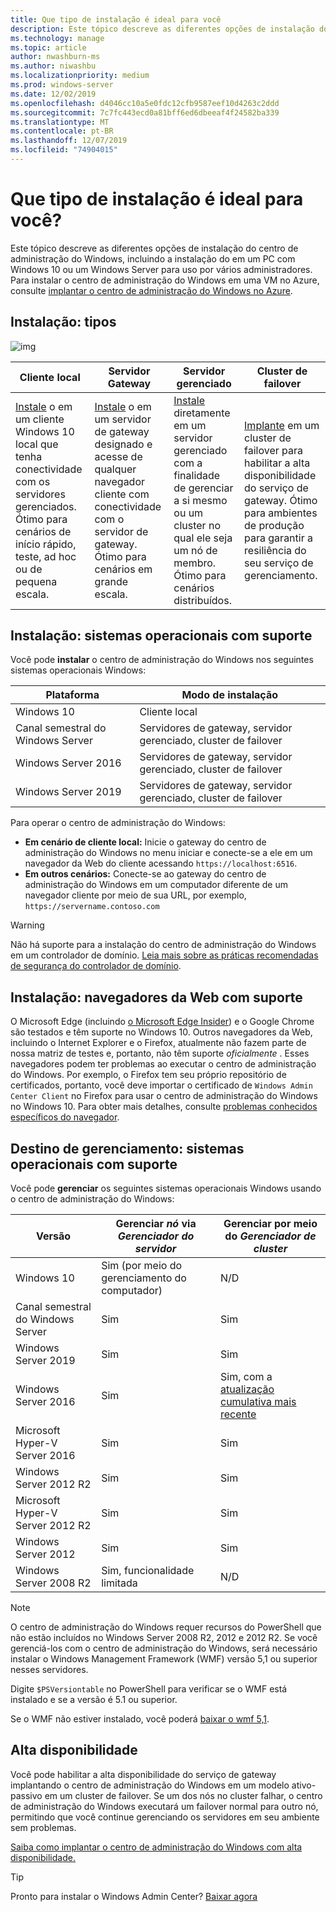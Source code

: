 ```yaml
---
title: Que tipo de instalação é ideal para você
description: Este tópico descreve as diferentes opções de instalação do centro de administração do Windows, incluindo a instalação do em um PC com Windows 10 ou um Windows Server para uso por vários administradores.
ms.technology: manage
ms.topic: article
author: nwashburn-ms
ms.author: niwashbu
ms.localizationpriority: medium
ms.prod: windows-server
ms.date: 12/02/2019
ms.openlocfilehash: d4046cc10a5e0fdc12cfb9587eef10d4263c2ddd
ms.sourcegitcommit: 7c7fc443ecd0a81bff6ed6dbeeaf4f24582ba339
ms.translationtype: MT
ms.contentlocale: pt-BR
ms.lasthandoff: 12/07/2019
ms.locfileid: "74904015"
---
```

# <a name="what-type-of-installation-is-right-for-you"></a>Que tipo de instalação é ideal para você?

Este tópico descreve as diferentes opções de instalação do centro de administração do Windows, incluindo a instalação do em um PC com Windows 10 ou um Windows Server para uso por vários administradores. Para instalar o centro de administração do Windows em uma VM no Azure, consulte [implantar o centro de administração do Windows no Azure](../azure/deploy-wac-in-azure.md).

## <a name="installation-types"></a>Instalação: tipos

![img](../media/deployment-options/install-options.PNG)

| Cliente local                                | Servidor Gateway                                  | Servidor gerenciado                               | Cluster de failover                           |
|---------------------------------------------|-------------------------------------------------|----------------------------------------------|--------------------------------------------|
| [Instale](../deploy/install.md) o em um cliente Windows 10 local que tenha conectividade com os servidores gerenciados.  Ótimo para cenários de início rápido, teste, ad hoc ou de pequena escala. |[Instale](../deploy/install.md) o em um servidor de gateway designado e acesse de qualquer navegador cliente com conectividade com o servidor de gateway.  Ótimo para cenários em grande escala. | [Instale](../deploy/install.md) diretamente em um servidor gerenciado com a finalidade de gerenciar a si mesmo ou um cluster no qual ele seja um nó de membro.  Ótimo para cenários distribuídos. | [Implante](#high-availability) em um cluster de failover para habilitar a alta disponibilidade do serviço de gateway. Ótimo para ambientes de produção para garantir a resiliência do seu serviço de gerenciamento. |

## <a name="installation-supported-operating-systems"></a>Instalação: sistemas operacionais com suporte

Você pode **instalar** o centro de administração do Windows nos seguintes sistemas operacionais Windows:

| **Plataforma**                       | **Modo de instalação** |
| -----------------------------------| --------------------- |
| Windows 10                         | Cliente local |
| Canal semestral do Windows Server | Servidores de gateway, servidor gerenciado, cluster de failover |
| Windows Server 2016                | Servidores de gateway, servidor gerenciado, cluster de failover |
| Windows Server 2019                | Servidores de gateway, servidor gerenciado, cluster de failover |

Para operar o centro de administração do Windows:

- **Em cenário de cliente local:** Inicie o gateway do centro de administração do Windows no menu iniciar e conecte-se a ele em um navegador da Web do cliente acessando `https://localhost:6516`.
- **Em outros cenários:** Conecte-se ao gateway do centro de administração do Windows em um computador diferente de um navegador cliente por meio de sua URL, por exemplo, `https://servername.contoso.com`

> [!WARNING]
> Não há suporte para a instalação do centro de administração do Windows em um controlador de domínio. [Leia mais sobre as práticas recomendadas de segurança do controlador de domínio](https://docs.microsoft.com/windows-server/identity/ad-ds/plan/security-best-practices/securing-domain-controllers-against-attack).

## <a name="installation-supported-web-browsers"></a>Instalação: navegadores da Web com suporte

O Microsoft Edge (incluindo [o Microsoft Edge Insider](https://microsoftedgeinsider.com)) e o Google Chrome são testados e têm suporte no Windows 10. Outros navegadores da Web, incluindo o Internet Explorer e o Firefox, atualmente não fazem parte de nossa matriz de testes e, portanto, não têm suporte *oficialmente* . Esses navegadores podem ter problemas ao executar o centro de administração do Windows. Por exemplo, o Firefox tem seu próprio repositório de certificados, portanto, você deve importar o certificado de `Windows Admin Center Client` no Firefox para usar o centro de administração do Windows no Windows 10. Para obter mais detalhes, consulte [problemas conhecidos específicos do navegador](../support/known-issues.md#browser-specific-issues).

## <a name="management-target-supported-operating-systems"></a>Destino de gerenciamento: sistemas operacionais com suporte

Você pode **gerenciar** os seguintes sistemas operacionais Windows usando o centro de administração do Windows:

| Versão | Gerenciar *nó* via *Gerenciador do servidor* | Gerenciar por meio do *Gerenciador de cluster* |
| ------------------------- |--------------- | ----- |
| Windows 10 | Sim (por meio do gerenciamento do computador) | N/D |
| Canal semestral do Windows Server | Sim | Sim |
| Windows Server 2019 | Sim | Sim |
| Windows Server 2016 | Sim | Sim, com a [atualização cumulativa mais recente](../use/manage-hyper-converged.md#prepare-your-windows-server-2016-cluster-for-windows-admin-center) |
| Microsoft Hyper-V Server 2016 | Sim | Sim |
| Windows Server 2012 R2 | Sim | Sim |
| Microsoft Hyper-V Server 2012 R2 | Sim | Sim |
| Windows Server 2012 | Sim | Sim |
| Windows Server 2008 R2 | Sim, funcionalidade limitada | N/D |

> [!NOTE]
> O centro de administração do Windows requer recursos do PowerShell que não estão incluídos no Windows Server 2008 R2, 2012 e 2012 R2. Se você gerenciá-los com o centro de administração do Windows, será necessário instalar o Windows Management Framework (WMF) versão 5,1 ou superior nesses servidores.
> 
> Digite `$PSVersiontable` no PowerShell para verificar se o WMF está instalado e se a versão é 5.1 ou superior. 
> 
> Se o WMF não estiver instalado, você poderá [baixar o wmf 5,1](https://www.microsoft.com/en-us/download/details.aspx?id=54616).

## <a name="high-availability"></a>Alta disponibilidade

Você pode habilitar a alta disponibilidade do serviço de gateway implantando o centro de administração do Windows em um modelo ativo-passivo em um cluster de failover. Se um dos nós no cluster falhar, o centro de administração do Windows executará um failover normal para outro nó, permitindo que você continue gerenciando os servidores em seu ambiente sem problemas.

[Saiba como implantar o centro de administração do Windows com alta disponibilidade.](../deploy/high-availability.md)

> [!Tip]
> Pronto para instalar o Windows Admin Center? [Baixar agora](https://aka.ms/windowsadmincenter)
